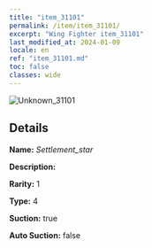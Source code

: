 ```yaml
---
title: "item_31101"
permalink: /item/item_31101/
excerpt: "Wing Fighter item_31101"
last_modified_at: 2024-01-09
locale: en
ref: "item_31101.md"
toc: false
classes: wide
---
```



 ![Unknown_31101](/images/item/Settlement_star_p.png)



## Details

 **Name:** *Settlement_star* 

 **Description:** 

 **Rarity:** 1 

 **Type:** 4 

 **Suction:** true 

 **Auto Suction:** false 



